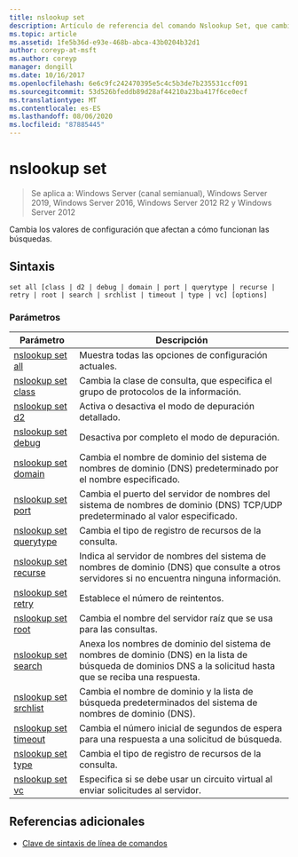 ```yaml
---
title: nslookup set
description: Artículo de referencia del comando Nslookup Set, que cambia las opciones de configuración que afectan a cómo se comportan las búsquedas.
ms.topic: article
ms.assetid: 1fe5b36d-e93e-468b-abca-43b0204b32d1
author: coreyp-at-msft
ms.author: coreyp
manager: dongill
ms.date: 10/16/2017
ms.openlocfilehash: 6e6c9fc242470395e5c4c5b3de7b235531ccf091
ms.sourcegitcommit: 53d526bfeddb89d28af44210a23ba417f6ce0ecf
ms.translationtype: MT
ms.contentlocale: es-ES
ms.lasthandoff: 08/06/2020
ms.locfileid: "87885445"
---
```

# <a name="nslookup-set"></a>nslookup set

> Se aplica a: Windows Server (canal semianual), Windows Server 2019, Windows Server 2016, Windows Server 2012 R2 y Windows Server 2012

Cambia los valores de configuración que afectan a cómo funcionan las búsquedas.

## <a name="syntax"></a>Sintaxis

```
set all [class | d2 | debug | domain | port | querytype | recurse | retry | root | search | srchlist | timeout | type | vc] [options]
```

### <a name="parameters"></a>Parámetros

| Parámetro | Descripción |
| --------- | ----------- |
| [nslookup set all](nslookup-set-all.md) | Muestra todas las opciones de configuración actuales. |
| [nslookup set class](nslookup-set-class.md) | Cambia la clase de consulta, que especifica el grupo de protocolos de la información. |
| [nslookup set d2](nslookup-set-d2.md) | Activa o desactiva el modo de depuración detallado. |
| [nslookup set debug](nslookup-set-debug.md) | Desactiva por completo el modo de depuración. |
| [nslookup set domain](nslookup-set-domain.md) | Cambia el nombre de dominio del sistema de nombres de dominio (DNS) predeterminado por el nombre especificado. |
| [nslookup set port](nslookup-set-port.md) | Cambia el puerto del servidor de nombres del sistema de nombres de dominio (DNS) TCP/UDP predeterminado al valor especificado.
| [nslookup set querytype](nslookup-set-querytype.md) | Cambia el tipo de registro de recursos de la consulta. |
| [nslookup set recurse](nslookup-set-recurse.md) | Indica al servidor de nombres del sistema de nombres de dominio (DNS) que consulte a otros servidores si no encuentra ninguna información. |
| [nslookup set retry](nslookup-set-retry.md) | Establece el número de reintentos. |
| [nslookup set root](nslookup-set-root.md) | Cambia el nombre del servidor raíz que se usa para las consultas. |
| [nslookup set search](nslookup-set-search.md) | Anexa los nombres de dominio del sistema de nombres de dominio (DNS) en la lista de búsqueda de dominios DNS a la solicitud hasta que se reciba una respuesta. |
| [nslookup set srchlist](nslookup-set-srchlist.md) | Cambia el nombre de dominio y la lista de búsqueda predeterminados del sistema de nombres de dominio (DNS). |
| [nslookup set timeout](nslookup-set-timeout.md) | Cambia el número inicial de segundos de espera para una respuesta a una solicitud de búsqueda. |
| [nslookup set type](nslookup-set-type.md) | Cambia el tipo de registro de recursos de la consulta. |
| [nslookup set vc](nslookup-set-vc.md) | Especifica si se debe usar un circuito virtual al enviar solicitudes al servidor. |

## <a name="additional-references"></a>Referencias adicionales

- [Clave de sintaxis de línea de comandos](command-line-syntax-key.md)
